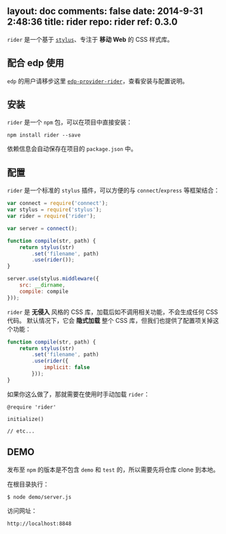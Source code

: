 layout: doc
comments: false
date: 2014-9-31 2:48:36
title: rider
repo: rider
ref: 0.3.0
---

`rider` 是一个基于 [`stylus`](https://github.com/LearnBoost/stylus)、专注于 **移动 Web** 的 CSS 样式库。

配合 edp 使用
---

`edp` 的用户请移步这里 [`edp-provider-rider`](https://github.com/ecomfe/edp-provider-rider)，查看安装与配置说明。

安装
---

`rider` 是一个 `npm` 包，可以在项目中直接安装：

    npm install rider --save

依赖信息会自动保存在项目的 `package.json` 中。

配置
---

`rider` 是一个标准的 `stylus` 插件，可以方便的与 `connect`/`express` 等框架结合：

```js
var connect = require('connect');
var stylus = require('stylus');
var rider = require('rider');

var server = connect();

function compile(str, path) {
    return stylus(str)
        .set('filename', path)
        .use(rider());
}

server.use(stylus.middleware({
    src: __dirname,
    compile: compile
}));
```

`rider` 是 **无侵入** 风格的 CSS 库，加载后如不调用相关功能，不会生成任何 CSS 代码。
默认情况下，它会 **隐式加载** 整个 CSS 库，但我们也提供了配置项关掉这个功能：

```js
function compile(str, path) {
    return stylus(str)
        .set('filename', path)
        .use(rider({
            implicit: false
        }));
}
```

如果你这么做了，那就需要在使用时手动加载 `rider`：

```stylus
@require 'rider'

initialize()

// etc...
```

DEMO
---

发布至 `npm` 的版本是不包含 `demo` 和 `test` 的，所以需要先将仓库 clone 到本地。

在根目录执行：

```shell
$ node demo/server.js
```

访问网址：

    http://localhost:8848